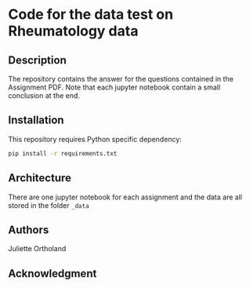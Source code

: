 # Code for the data test on Rheumatology data

## Description
The repository contains the answer for the questions contained in the Assignment PDF. Note that each jupyter notebook contain a small conclusion at the end.

## Installation

This repository requires Python specific dependency:

```sh
pip install -r requirements.txt
```

## Architecture

There are one jupyter notebook for each assignment and the data are all stored in the folder `_data`

## Authors 
Juliette Ortholand

## Acknowledgment


